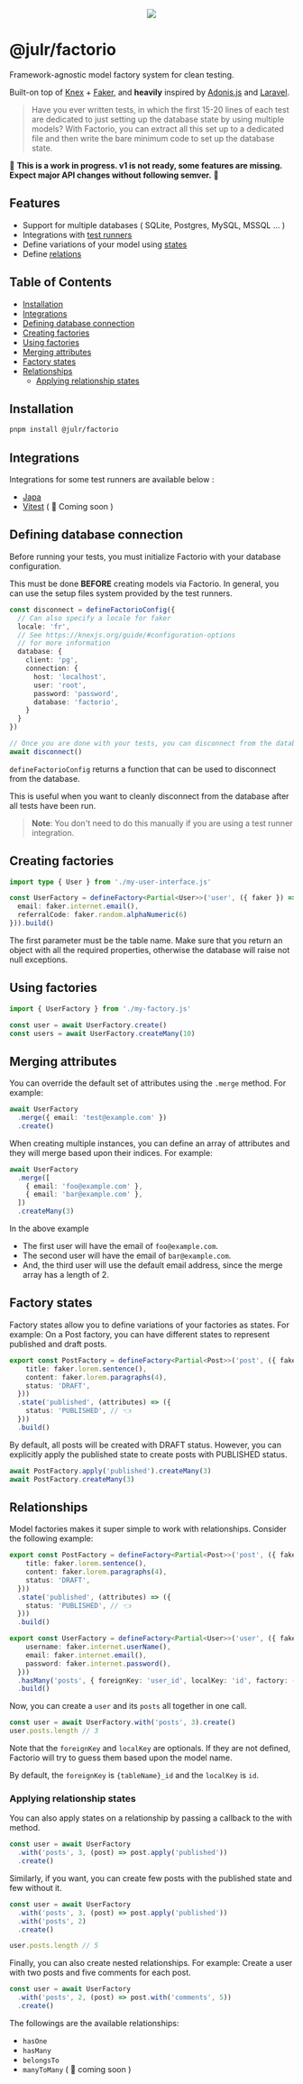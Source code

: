 <p align="center">
  <img src="https://user-images.githubusercontent.com/8337858/190899724-d289bae9-ccf1-493e-956e-79a42033d927.png">
</p>


# @julr/factorio

Framework-agnostic model factory system for clean testing. 

Built-on top of [Knex](https://knexjs.org) + [Faker](https://fakerjs.dev/), and **heavily** inspired by [Adonis.js](https://adonisjs.com/) and [Laravel](https://laravel.com/).

> Have you ever written tests, in which the first 15-20 lines of each test are dedicated to just setting up the database state by using multiple models? With Factorio, you can extract all this set up to a dedicated file and then write the bare minimum code to set up the database state.

🚧 **This is a work in progress. v1 is not ready, some features are missing. Expect major API changes without following semver.** 🚧

## Features
- Support for multiple databases ( SQLite, Postgres, MySQL, MSSQL ... )
- Integrations with [test runners](#integrations)
- Define variations of your model using [states](#factory-states)
- Define [relations](#relationships)

## Table of Contents
* [Installation](#installation)
* [Integrations](#integrations)
* [Defining database connection](#defining-database-connection)
* [Creating factories](#creating-factories)
* [Using factories](#using-factories)
* [Merging attributes](#merging-attributes)
* [Factory states](#factory-states)
* [Relationships](#relationships)
  + [Applying relationship states](#applying-relationship-states)

## Installation
  
```bash
pnpm install @julr/factorio
```

## Integrations

Integrations for some test runners are available below :

- [Japa](./packages/japa-plugin/)
- [Vitest](./packages/vitest-plugin/) ( 🚧 Coming soon )

## Defining database connection

Before running your tests, you must initialize Factorio with your database configuration. 

This must be done **BEFORE** creating models via Factorio. In general, you can use the setup files system provided by the test runners.

```ts
const disconnect = defineFactorioConfig({ 
  // Can also specify a locale for faker
  locale: 'fr',
  // See https://knexjs.org/guide/#configuration-options
  // for more information
  database: {
    client: 'pg',
    connection: {
      host: 'localhost',
      user: 'root',
      password: 'password',
      database: 'factorio',
    } 
  }
})

// Once you are done with your tests, you can disconnect from the database
await disconnect()
```

`defineFactorioConfig` returns a function that can be used to disconnect from the database. 

This is useful when you want to cleanly disconnect from the database after all tests have been run.

> **Note**: You don't need to do this manually if you are using a test runner integration.

## Creating factories

```ts
import type { User } from './my-user-interface.js'

const UserFactory = defineFactory<Partial<User>>('user', ({ faker }) => ({
  email: faker.internet.email(), 
  referralCode: faker.random.alphaNumeric(6) 
})).build()
```

The first parameter must be the table name.
Make sure that you return an object with all the required properties, otherwise the database will raise not null exceptions.

## Using factories

```ts
import { UserFactory } from './my-factory.js'

const user = await UserFactory.create()
const users = await UserFactory.createMany(10)
```

## Merging attributes

You can override the default set of attributes using the `.merge` method. For example:

```ts
await UserFactory
  .merge({ email: 'test@example.com' })
  .create()
```

When creating multiple instances, you can define an array of attributes and they will merge based upon their indices. For example:

```ts
await UserFactory
  .merge([
    { email: 'foo@example.com' },
    { email: 'bar@example.com' },
  ])
  .createMany(3)
```

In the above example

- The first user will have the email of `foo@example.com`.
- The second user will have the email of `bar@example.com`.
- And, the third user will use the default email address, since the merge array has a length of 2.

## Factory states

Factory states allow you to define variations of your factories as states. For example: On a Post factory, you can have different states to represent published and draft posts.

```ts
export const PostFactory = defineFactory<Partial<Post>>('post', ({ faker }) => ({
    title: faker.lorem.sentence(),
    content: faker.lorem.paragraphs(4),
    status: 'DRAFT',
  }))
  .state('published', (attributes) => ({
    status: 'PUBLISHED', // 👈
  }))
  .build()
```

By default, all posts will be created with DRAFT status. However, you can explicitly apply the published state to create posts with PUBLISHED status.

```ts
await PostFactory.apply('published').createMany(3)
await PostFactory.createMany(3)
```

## Relationships

Model factories makes it super simple to work with relationships. Consider the following example:

```ts
export const PostFactory = defineFactory<Partial<Post>>('post', ({ faker }) => ({
    title: faker.lorem.sentence(),
    content: faker.lorem.paragraphs(4),
    status: 'DRAFT',
  }))
  .state('published', (attributes) => ({
    status: 'PUBLISHED', // 👈
  }))
  .build()

export const UserFactory = defineFactory<Partial<User>>('user', ({ faker }) => ({
    username: faker.internet.userName(),
    email: faker.internet.email(),
    password: faker.internet.password(),
  }))
  .hasMany('posts', { foreignKey: 'user_id', localKey: 'id', factory: () => PostFactory }) // 👈
  .build()
```

Now, you can create a `user` and its `posts` all together in one call.

```ts
const user = await UserFactory.with('posts', 3).create()
user.posts.length // 3
```

Note that the `foreignKey` and `localKey` are optionals. If they are not defined, Factorio will try to guess them based upon the model name.

By default, the `foreignKey` is `{tableName}_id` and the `localKey` is `id`.

### Applying relationship states

You can also apply states on a relationship by passing a callback to the with method.

```ts
const user = await UserFactory
  .with('posts', 3, (post) => post.apply('published'))
  .create()
```

Similarly, if you want, you can create few posts with the published state and few without it.

```ts
const user = await UserFactory
  .with('posts', 3, (post) => post.apply('published'))
  .with('posts', 2)
  .create()

user.posts.length // 5
```

Finally, you can also create nested relationships. For example: Create a user with two posts and five comments for each post.

```ts
const user = await UserFactory
  .with('posts', 2, (post) => post.with('comments', 5))
  .create()
```

The followings are the available relationships:
- `hasOne`
- `hasMany`
- `belongsTo`
- `manyToMany` ( 🚧 coming soon )
